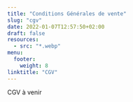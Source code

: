 ```yaml
---
title: "Conditions Générales de vente"
slug: "cgv"
date: 2022-01-07T12:57:50+02:00
draft: false
resources:
  - src: "*.webp"
menu:
  footer:
    weight: 8
linktitle: "CGV"
---
```


CGV à venir

